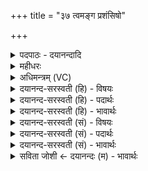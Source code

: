 +++
title = "३७ त्वमङ्ग प्रशंसिषो"

+++
<details><summary>पदपाठः - दयानन्दादि</summary>

त्वम्। अ॒ङ्ग। प्र॒। श॒ꣳसि॒षः॒। दे॒वः। श॒वि॒ष्ठ॒। मर्त्य॑म्। न। त्वत्। अ॒न्यः। म॒घ॒व॒न्निति॑ मघऽवन्। अ॒स्ति॒। म॒र्डि॒ता। इन्द्र॑। ब्र॒वीमि॒। ते॒। वचः॑। ३७।
</details>

<details><summary>महीधरः</summary>

म० इन्द्रदेवत्या पथ्याबृहती गोतमदृष्टा । अङ्गेति क्षिप्रनाम । हे शविष्ठ अतिशयेन बलवन् इन्द्र, देवः दीप्यमानस्त्वं मर्त्यं मनुष्यं यजमानं प्रशंसिषः प्रशंससि स्तोषि । समीचीनोऽयं यजमानो होता श्रद्धावानित्यादिस्तुतिं करोषीत्यर्थः । 'शंसु हिंसास्तुत्योः' लिडर्थे लेट् मध्यमैकवचने सिबादेशः 'सिब्बहुलं लेटि' (३।१।३४) इति सिप्प्रत्ययः तस्य 'आर्धधातुकस्येड्वलादेः (पा० ७ । २ । ३५ ) इति इडागमः 'लेटोऽडाटौ' (पा० ३ । ४ । ९४ ) इति सिपोऽडागमः 'इतश्च लोपः परस्मैपदेषु' (पा० ३ । ४ । ९७ ) इति सिप इकारलोपः । तस्य रुत्वविसर्गौ षत्वम् । प्रशंसिष इति रूपम् ‘तिङ्ङतिङः' (पा० ८ । १ २८ ) इति सर्वानुदात्तत्वम् । किंच हे मघवन् हे धनवन् इन्द्र, मर्डिता 'मृड सुखने' मृडीति मर्डिता यजमानस्य सुखयिता त्वदन्यो नास्ति न विद्यते । अतो हे इन्द्र, ते तव वचः त्वमेव सुखयितेत्येवंरूपं त्वदीयं वचनमहं ब्रवीमि वदामि ॥३७॥  
श्रीमन्महीधरकृते वेददीपे मनोहरे । अभ्र्यादानाद्वाचनान्तः षष्ठोऽध्यायः समीरितः ॥ ६ ॥
</details>

<details><summary>अधिमन्त्रम् (VC)</summary>

- इन्द्रो देवता
- गोतम ऋषिः
- भुरिग् आर्षी अनुष्टुप्
- गान्धारः
</details>

<details><summary>दयानन्द-सरस्वती (हि) - विषयः</summary>

अब प्रजाजन किये हुए सभापति की प्रशंसा कैसे करें, यह अगले मन्त्र में उपदेश किया है ॥
</details>

<details><summary>दयानन्द-सरस्वती (हि) - पदार्थः</summary>

पदार्थान्वयभाषाः -  हे (अङ्ग) (शविष्ठ) अत्यन्त बलयुक्त (मघवन्) महाराज के समान (इन्द्र) ऋद्धि-सिद्धि देनेहारे सभापते ! (त्वम्) आप (मर्त्यम्) प्रजास्थ मनुष्य को (प्रशंसिषः) प्रशंसायुक्त कीजिये। आप (देवः) देव अर्थात् शत्रुओं को अच्छे प्रकार जीतनेवाले हैं (न) नहीं (त्वदन्यः) तुमसे अन्य (मर्डिता) सुख देनेवाला है, ऐसा मैं (ते) आप को (वचः) पूर्वोक्त राज्यप्रबन्ध के अनुकूल वचन (ब्रवीमि) कहता हूँ ॥३७॥
</details>

<details><summary>दयानन्द-सरस्वती (हि) - भावार्थः</summary>

भावार्थभाषाः -  इस मन्त्र में उपमालङ्कार है। जैसे ईश्वर सर्वसुहृत्, पक्षपातरहित है, वैसे सभापति राज्यधर्म्मानुवर्त्ती राजा होकर प्रशंसनीय की प्रशंसा, निन्दनीय की निन्दा, दुष्ट को दण्ड, श्रेष्ठ की रक्षा करके सब का अभीष्ट सिद्ध करे ॥३७॥ इस अध्याय में राज्य के अभिषेकपूर्वक शिक्षा, राज्य का कृत्य, प्रजा को राजा का आश्रय, सभाध्यक्षादिकों का काम, विष्णु का परमपद वर्णन, सभाध्यक्ष को ईश्वरोपासना करनी, राजा प्रजा का आपस में कृत्य, गुरु को शिष्य का स्वीकार और उस शिष्य को शिक्षा करना, यज्ञ का अनुष्ठान, होम किये द्रव्य के फल का वर्णन, विद्वानों के लक्षण, मनुष्यकृत्य, मनुष्यों का परस्पर वर्तमान, दुष्ट दोष निवृत्ति फल, ईश्वर से क्या-क्या प्रार्थना करनी चाहिये, रण में योद्धा का वर्णन, युद्धकृत्य का निरूपण, युद्ध में परस्पर वर्ताव का प्रकार, वीरों को उत्साह देना, राज्यप्रबन्ध का करना और साध्य साधन, राजा के प्रति ईश्वरोपदेश, राज्यकर्म का अनुष्ठान, राजा और प्रजा का कृत्य, राजा और प्रजा की सभाओं का परस्पर वर्ताव, प्रजा से सभापति का उत्कर्ष करना, प्रजाजन के प्रति सभापति की प्रेरणा, प्रजा को स्वीकार करने के योग्यल सभापति का लक्षण, प्रजा और राजसभा की परस्पर प्रतिज्ञा करनी, सभापति के स्वीकार करने का प्रयोजन, प्रजासुख के लिये सभापति के कामों का अनुष्ठान, सभापत्यादिकों की पत्नियों को क्या करना चाहिये, स्त्री पुरुषों का परस्पर वर्ताव, माता पिता के प्रति सन्तानों का काम और सभापति के प्रति प्रजाजनों का उपदेश वर्णन है, इस से पञ्चम अध्याय में कहे हुए अर्थों के साथ इस छठे अध्याय के अर्थों की सङ्गति है, ऐसा जानना चाहिये ॥
</details>

<details><summary>दयानन्द-सरस्वती (सं) - विषयः</summary>

अथ प्रजाजनाः कृतं सभापतिं कथं प्रशंसेयुरित्युपदिश्यते ॥
</details>

<details><summary>दयानन्द-सरस्वती (सं) - पदार्थः</summary>

पदार्थान्वयभाषाः -  हे अङ्ग शविष्ठ मघवन्निन्द्र सभापते ! त्वं मर्त्यं प्रशंसिषो न त्वदन्यो मर्डिता देवोस्त्यतोऽहं ते तुभ्यं वचो ब्रवीमि ॥३७॥
</details>

<details><summary>दयानन्द-सरस्वती (सं) - भावार्थः</summary>

भावार्थभाषाः -  अत्रोपमालङ्कारः। यथा पक्षपातविरहः सर्वसुहृदीश्वरस्तदनुकूलः सभापती राज्यधर्म्मानुवर्त्ती राजा प्रशंसनीयं प्रशंसयन्, निन्द्यं निदन्, दण्डार्हं दण्डयन्, रक्षितव्यं रक्षन् सर्वेषामभीष्टं सम्पादयेत् ॥३७॥ अत्राध्याये राज्याभिषेकपुरःसरं शिक्षा, राज्यकृत्यम्, प्रजाया राजाश्रयः, सभाध्यक्षादिकृत्यम्, विष्णोः परमपदादिवर्णनम्, सभाध्यक्षेण तदुपासनम्, परस्परं राजसभाकृत्यम्, गुरुणा शिष्यस्वीकारस्तच्छिक्षाकरणम्, यज्ञानुष्ठानम्, हुतद्रव्यफलम्, विद्वल्लक्षणम्, मनुष्यकृत्यम्, मनुष्याणां परस्परं वर्तनम्, दुष्टदोषनिवृत्तिफलम्, ईश्वरात् किं किं प्रार्थनीयम्, रणे योद्धृवर्णनम्, युद्धकृत्यम्, युद्धेऽन्योन्यवर्त्तमानप्रकारो योद्धॄणामनुमोदनम्, राज्यप्रबन्धकरणम्, तत्र साध्यसाधनम्, राज्यकर्मकरणम्, प्रतीश्वरोपदेशो राज्यकर्मानुष्ठानम्, राजप्रजाकृत्यम्, प्रजाराजसभयोः परस्परानुवर्तनम्, प्रजया सभापत्युत्कर्षकरणम्, प्रजाजनं प्रति सभापतिप्रेरणम्, प्रजया स्वीकर्तव्यम्, सभापतेर्लक्षणम्, प्रजाराजसभयोः परस्परं प्रतिज्ञाकरणम्, सभापतिस्वीकरणप्रयोजनम्, प्रजासुखाय सभापतेः कर्तव्यकर्मानुष्ठानम्, सभापत्यादीनां पत्नीभिः किं किं कर्म कर्तव्यम्, स्त्रीपुंसयोः परस्परमनुवर्त्तमानम्, पितरौ प्रति सन्तानकृत्यम्, सभापतिं प्रति प्रजाजनोपदेशवर्णनं चास्तीत्यतः पञ्चमाध्यायोक्तार्थैः सहास्य षष्ठाध्यायस्यार्थानां सङ्गतिरस्तीति वेद्यम् ॥ इति श्रीमत्परिव्राजकाचार्य्येण श्रीयुतमहाविदुषां विरजानन्दसरस्वतीस्वामिनां शिष्येण दयानदसरस्वतीस्वामिना विरचिते संस्कृतार्य्यभाषाभ्यां विभूषिते सुप्रमाणयुक्ते यजुर्वेदभाष्ये षष्ठोऽध्यायः पूर्तिमगात् ॥६॥
</details>

<details><summary>सविता जोशी ← दयानन्दः (म) - भावार्थः</summary>

भावार्थभाषाः -  या मंत्रात उपमालंकार आहे. जसा ईश्वर सर्वांचा सुहृद व पक्षपातरहित असतो तसे राजाने धर्मानुसार राज्य चालवावे व प्रशंसा करण्यायोग्य व्यक्ती असेल तर तिची प्रशंसा व निंदा करण्यायोग्य असेल तर तिची निंदा करून दुष्ट लोकांना शिक्षा करावी व श्रेष्ठांचे रक्षण करावे आणि सर्वांचे कल्याण करावे.
</details>